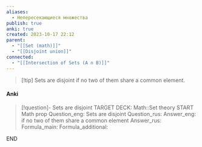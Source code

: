 ```yaml
---
aliases:
  - Непересекающиеся множества
publish: true
anki: true
created: 2023-10-17 22:12
parent:
  - "[[Set (math)]]"
  - "[[Disjoint union]]"
connected:
  - "[[Intersection of Sets (A ∩ B)]]"
---
```


> [!tip] Sets are disjoint
 if no two of them share a common element.


#### Anki
> [!question]- Sets are disjoint
TARGET DECK: Math::Set theory
START
Math prop
Question_eng: Sets are disjoint
Question_rus: 
Answer_eng:  if no two of them share a common element
Answer_rus: 
Formula_main: 
Formula_additional:
<!--ID: 1705513882724-->
END











